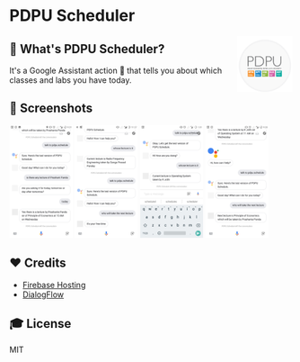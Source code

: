 # PDPU Scheduler

<img src="/assets/icon.png" alt="Site Logo" height="100" title="Site Logo" align="right" />

## 🤔 What's PDPU Scheduler?

It's a Google Assistant action 🤖 that tells you about which classes and labs you have today.

## 📱 Screenshots

<img src="/assets/pdpu_schedule01.jpg" height="200px"/>
<img src="/assets/pdpu_schedule02.jpg" height="200px"/>
<img src="/assets/pdpu_schedule03.jpg" height="200px"/>
<img src="/assets/pdpu_schedule04.jpg" height="200px"/>

## ❤️ Credits

- [Firebase Hosting](https://firebase.google.com/products/hosting)
- [DialogFlow](https://dialogflow.com/)

## 🎓 License

MIT
